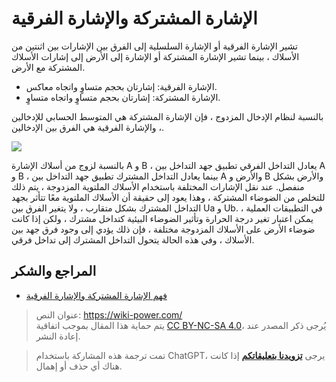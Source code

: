 # الإشارة المشتركة والإشارة الفرقية

تشير الإشارة الفرقية أو الإشارة السلسلية إلى الفرق بين الإشارات بين اثنتين من الأسلاك ، بينما تشير الإشارة المشتركة أو الإشارة إلى الأرض إلى إشارات الأسلاك المشتركة مع الأرض.

- الإشارة الفرقية: إشارتان بحجم متساوٍ واتجاه معاكس.
- الإشارة المشتركة: إشارتان بحجم متساوٍ واتجاه متساوٍ.

بالنسبة لنظام الإدخال المزدوج ، فإن الإشارة المشتركة هي المتوسط الحسابي للإدخالين ، والإشارة الفرقية هي الفرق بين الإدخالين.

![](https://wiki-media-1253965369.cos.ap-guangzhou.myqcloud.com/img/20211216134434.png)

بالنسبة لزوج من أسلاك الإشارة A و B ، يعادل التداخل الفرقي تطبيق جهد التداخل بين A و B ، بينما يعادل التداخل المشترك تطبيق جهد التداخل بين A والأرض و B والأرض بشكل منفصل. عند نقل الإشارات المختلفة باستخدام الأسلاك الملتوية المزدوجة ، يتم ذلك للتخلص من الضوضاء المشتركة ، وهذا يعود إلى حقيقة أن الأسلاك الملتوية معًا تتأثر بجهد التداخل المشترك بشكل متقارب ، ولا يتغير الفرق بين Ua و Ub. في التطبيقات العملية ، يمكن اعتبار تغير درجة الحرارة وتأثير الضوضاء البيئية كتداخل مشترك ، ولكن إذا كانت ضوضاء الأرض على الأسلاك المزدوجة مختلفة ، فإن ذلك يؤدي إلى وجود فرق جهد بين الأسلاك ، وفي هذه الحالة يتحول التداخل المشترك إلى تداخل فرقي.

## المراجع والشكر

- [فهم الإشارة المشتركة والإشارة الفرقية](http://murata.eetrend.com/article/2018-05/1001554.html)

> عنوان النص: <https://wiki-power.com/>  
> يتم حماية هذا المقال بموجب اتفاقية [CC BY-NC-SA 4.0](https://creativecommons.org/licenses/by/4.0/deed.zh)، يُرجى ذكر المصدر عند إعادة النشر.

> تمت ترجمة هذه المشاركة باستخدام ChatGPT، يرجى [**تزويدنا بتعليقاتكم**](https://github.com/linyuxuanlin/Wiki_MkDocs/issues/new) إذا كانت هناك أي حذف أو إهمال.
